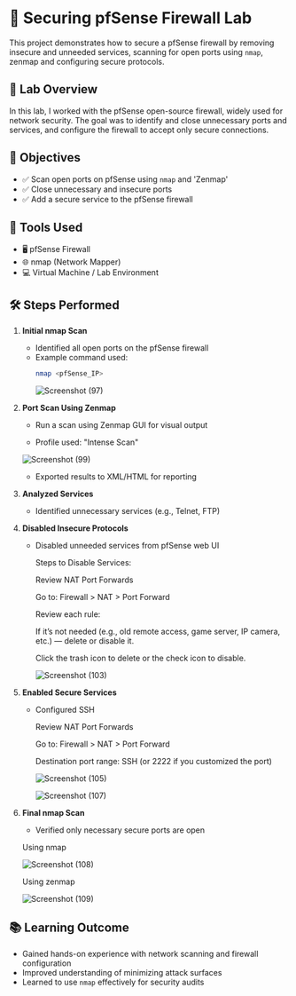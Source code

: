 # 🔐 Securing pfSense Firewall Lab

This project demonstrates how to secure a pfSense firewall by removing insecure and unneeded services, scanning for open ports using `nmap`, zenmap and configuring secure protocols.

## 🧪 Lab Overview

In this lab, I worked with the pfSense open-source firewall, widely used for network security. The goal was to identify and close unnecessary ports and services, and configure the firewall to accept only secure connections.

## 🎯 Objectives

- ✅ Scan open ports on pfSense using `nmap` and 'Zenmap'
- ✅ Close unnecessary and insecure ports
- ✅ Add a secure service to the pfSense firewall

## 🔧 Tools Used

- 🖥️ pfSense Firewall
- 🌐 nmap (Network Mapper)
- 💻 Virtual Machine / Lab Environment

## 🛠️ Steps Performed

1. **Initial nmap Scan**
   - Identified all open ports on the pfSense firewall
   - Example command used:
     ```bash
     nmap <pfSense_IP>
     ```
     ![Screenshot (97)](https://github.com/user-attachments/assets/cea6c13d-9cde-49bd-ae1a-4a3cac60eda0)


     
2. **Port Scan Using Zenmap**

    - Run a scan using Zenmap GUI for visual output
   
    - Profile used: "Intense Scan"
  
     ![Screenshot (99)](https://github.com/user-attachments/assets/bdcce544-c3eb-4813-8f6c-82f9d94c3bfa)


   
    - Exported results to XML/HTML for reporting

2. **Analyzed Services**
   
   - Identified unnecessary services (e.g., Telnet, FTP)
     
3. **Disabled Insecure Protocols**
   - Disabled unneeded services from pfSense web UI
     
     Steps to Disable Services:
     
     Review NAT Port Forwards
     
     Go to: Firewall > NAT > Port Forward
     
     Review each rule:
     
     If it’s not needed (e.g., old remote access, game server, IP camera, etc.) — delete or disable it.
     
     Click the trash icon to delete or the check icon to disable.

     ![Screenshot (103)](https://github.com/user-attachments/assets/fe44e9bd-f135-4d47-9646-38603522c3ac)


4. **Enabled Secure Services**
   - Configured SSH
     
     Review NAT Port Forwards
     
     Go to: Firewall > NAT > Port Forward
     
     Destination port range: SSH (or 2222 if you customized the port)


     ![Screenshot (105)](https://github.com/user-attachments/assets/c177edbc-df83-4362-81e4-a66f5fe75259)
     


     ![Screenshot (107)](https://github.com/user-attachments/assets/60bd3314-9af0-48f1-bcdb-e41c89e635f8)


   

6. **Final nmap Scan**
   - Verified only necessary secure ports are open

    Using nmap
  
     ![Screenshot (108)](https://github.com/user-attachments/assets/a6c9c80f-f420-4fbe-8726-15840ba1f5cb)

   Using zenmap

    ![Screenshot (109)](https://github.com/user-attachments/assets/f30ead48-ef36-41ce-b022-63a65dd7575c)



## 📚 Learning Outcome

- Gained hands-on experience with network scanning and firewall configuration
- Improved understanding of minimizing attack surfaces
- Learned to use `nmap` effectively for security audits

